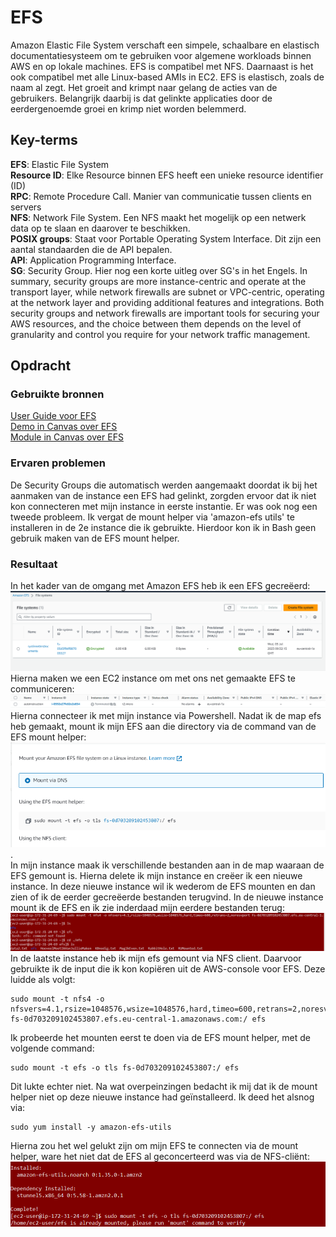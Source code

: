 # EFS
Amazon Elastic File System verschaft een simpele, schaalbare en elastisch documentatiesysteem om te gebruiken voor algemene workloads binnen AWS en op lokale machines. EFS is compatibel met NFS. Daarnaast is het ook compatibel met alle Linux-based AMIs in EC2. EFS is elastisch, zoals de naam al zegt. Het groeit and krimpt naar gelang de acties van de gebruikers. Belangrijk daarbij is dat gelinkte applicaties door de eerdergenoemde groei en krimp niet worden belemmerd. 

## Key-terms
**EFS**: Elastic File System  
**Resource ID**: Elke Resource binnen EFS heeft een unieke resource identifier (ID)  
**RPC**: Remote Procedure Call. Manier van communicatie tussen clients en servers  
**NFS**: Network File System. Een NFS maakt het mogelijk op een netwerk data op te slaan en daarover te beschikken.  
**POSIX groups**: Staat voor Portable Operating System Interface. Dit zijn een aantal standaarden die de API bepalen.  
**API**: Application Programming Interface.  
**SG**: Security Group. Hier nog een korte uitleg over SG's in het Engels. In summary, security groups are more instance-centric and operate at the transport layer, while network firewalls are subnet or VPC-centric, operating at the network layer and providing additional features and integrations. Both security groups and network firewalls are important tools for securing your AWS resources, and the choice between them depends on the level of granularity and control you require for your network traffic management.

## Opdracht
### Gebruikte bronnen
[User Guide voor EFS](https://docs.aws.amazon.com/efs/latest/ug/whatisefs.html)  
[Demo in Canvas over EFS](https://awsrestart.instructure.com/courses/1943/pages/elastic-file-system-efs-demonstration?module_item_id=1270885)  
[Module in Canvas over EFS](https://awsrestart.vitalsource.com/reader/books/W10D4035V3/pageid/3)  
### Ervaren problemen
De Security Groups die automatisch werden aangemaakt doordat ik bij het aanmaken van de instance een EFS had gelinkt, zorgden ervoor dat ik niet kon connecteren met mijn instance in eerste instantie. Er was ook nog een tweede probleem. Ik vergat de mount helper via 'amazon-efs utils' te installeren in de 2e instance die ik gebruikte. Hierdoor kon ik in Bash geen gebruik maken van de EFS mount helper. 

### Resultaat
In het kader van de omgang met Amazon EFS heb ik een EFS gecreëerd: ![](/00_includes/05_AWS/EFS/CaptureCreationEFS.PNG)  
Hierna maken we een EC2 instance om met ons net gemaakte EFS te communiceren: ![](/00_includes/05_AWS/EFS/CaptureCreationInstance1.PNG)
Hierna connecteer ik met mijn instance via Powershell. Nadat ik de map efs heb gemaakt, mount ik mijn EFS aan die directory via de command van de EFS mount helper:  
![Alt text](/00_includes/05_AWS/EFS/CaptureMountingEFSinstance1.PNG).  
In mijn instance maak ik verschillende bestanden aan in de map waaraan de EFS gemount is. Hierna delete ik mijn instance en creëer ik een nieuwe instance. In deze nieuwe instance wil ik wederom de EFS mounten en dan zien of ik de eerder gecreëerde bestanden terugvind. In de nieuwe instance mount ik de EFS en ik zie inderdaad mijn eerdere bestanden terug: ![Alt text](/00_includes/05_AWS/EFS/CaptureEFSinInstance2.PNG)  
In de laatste instance heb ik mijn efs gemount via NFS client. Daarvoor gebruikte ik de input die ik kon kopiëren uit de AWS-console voor EFS. Deze luidde als volgt:  
```
sudo mount -t nfs4 -o nfsvers=4.1,rsize=1048576,wsize=1048576,hard,timeo=600,retrans=2,noresvport fs-0d703209102453807.efs.eu-central-1.amazonaws.com:/ efs
```
Ik probeerde het mounten eerst te doen via de EFS mount helper, met de volgende command:  
```
sudo mount -t efs -o tls fs-0d703209102453807:/ efs
```
Dit lukte echter niet. Na wat overpeinzingen bedacht ik mij dat ik de mount helper niet op deze nieuwe instance had geïnstalleerd. Ik deed het alsnog via:  
```
sudo yum install -y amazon-efs-utils
```
Hierna zou het wel gelukt zijn om mijn EFS te connecten via de mount helper, ware het niet dat de EFS al geconcerteerd was via de NFS-cliënt: ![Alt text](/00_includes/05_AWS/EFS/CaptureMounHelperUsage.PNG) 
